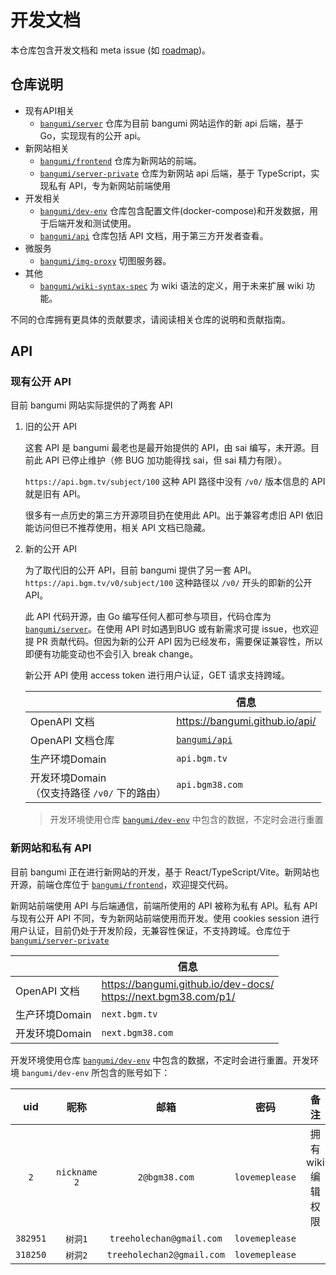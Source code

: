 # 开发文档

本仓库包含开发文档和 meta issue (如 [roadmap](https://github.com/bangumi/dev-docs/issues/1))。

## 仓库说明

- 现有API相关
    - [`bangumi/server`](https://github.com/bangumi/server) 仓库为目前 bangumi 网站运作的新 api 后端，基于 Go，实现现有的公开 api。
- 新网站相关
    - [`bangumi/frontend`](https://github.com/bangumi/frontend) 仓库为新网站的前端。
    - [`bangumi/server-private`](https://github.com/bangumi/server-private) 仓库为新网站 api 后端，基于 TypeScript，实现私有 API，专为新网站前端使用
- 开发相关
    - [`bangumi/dev-env`](https://github.com/bangumi/dev-env) 仓库包含配置文件(docker-compose)和开发数据，用于后端开发和测试使用。
    - [`bangumi/api`](https://github.com/bangumi/api) 仓库包括 API 文档，用于第三方开发者查看。
- 微服务
    - [`bangumi/img-proxy`](https://github.com/bangumi/img-proxy) 切图服务器。
- 其他
    - [`bangumi/wiki-syntax-spec`](https://github.com/bangumi/wiki-syntax-spec) 为 wiki 语法的定义，用于未来扩展 wiki 功能。

不同的仓库拥有更具体的贡献要求，请阅读相关仓库的说明和贡献指南。

## API

### 现有公开 API

目前 bangumi 网站实际提供的了两套 API
1. 旧的公开 API
    
    这套 API 是 bangumi 最老也是最开始提供的 API，由 sai 编写，未开源。目前此 API 已停止维护（修 BUG 加功能得找 sai，但 sai 精力有限）。
    
    `https://api.bgm.tv/subject/100` 这种 API 路径中没有 `/v0/` 版本信息的 API 就是旧有 API。

    很多有一点历史的第三方开源项目扔在使用此 API。出于兼容考虑旧 API 依旧能访问但已不推荐使用，相关 API 文档已隐藏。

2. 新的公开 API

    为了取代旧的公开 API，目前 bangumi 提供了另一套 API。`https://api.bgm.tv/v0/subject/100` 这种路径以 `/v0/` 开头的即新的公开API。

    此 API 代码开源，由 Go 编写任何人都可参与项目，代码仓库为 [`bangumi/server`](https://github.com/bangumi/server)。在使用 API 时如遇到BUG 或有新需求可提 issue，也欢迎提 PR 贡献代码。但因为新的公开 API 因为已经发布，需要保证兼容性，所以即便有功能变动也不会引入 break change。
    
    新公开 API 使用 access token 进行用户认证，GET 请求支持跨域。

    |      |  信息  |
    | ---- | ---- |
    |OpenAPI 文档| https://bangumi.github.io/api/ |
    |OpenAPI 文档仓库| [`bangumi/api`](https://github.com/bangumi/api) |
    |生产环境Domain|`api.bgm.tv`|
    |开发环境Domain<br/>（仅支持路径 `/v0/` 下的路由）|`api.bgm38.com`|

    > 开发环境使用仓库 [`bangumi/dev-env`](https://github.com/bangumi/dev-env) 中包含的数据，不定时会进行重置


### 新网站和私有 API

目前 bangumi 正在进行新网站的开发，基于 React/TypeScript/Vite。新网站也开源，前端仓库位于 [`bangumi/frontend`](https://github.com/bangumi/frontend)，欢迎提交代码。

新网站前端使用 API 与后端通信，前端所使用的 API 被称为私有 API。私有 API 与现有公开 API 不同，专为新网站前端使用而开发。使用 cookies session 进行用户认证，目前仍处于开发阶段，无兼容性保证，不支持跨域。仓库位于 [`bangumi/server-private`](https://github.com/bangumi/server-private)

|      |  信息  |
| ---- | ---- |
|OpenAPI 文档| https://bangumi.github.io/dev-docs/ <br/> https://next.bgm38.com/p1/ |
|生产环境Domain|`next.bgm.tv`|
|开发环境Domain| `next.bgm38.com` |

开发环境使用仓库 [`bangumi/dev-env`](https://github.com/bangumi/dev-env) 中包含的数据，不定时会进行重置。开发环境 `bangumi/dev-env` 所包含的账号如下：

|   uid    |     昵称     |           邮箱            |      密码      |        备注        |
| :------: | :----------: | :-----------------------: | :------------: | :----------------: |
|   `2`    | `nickname 2` |       `2@bgm38.com`       | `lovemeplease` | 拥有 wiki 编辑权限 |
| `382951` |   `树洞1`    | `treeholechan@gmail.com`  | `lovemeplease` |                    |
| `318250` |   `树洞2`    | `treeholechan2@gmail.com` | `lovemeplease` |                    |


